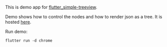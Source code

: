 This is demo app for [flutter_simple-treeview](https://pub.dev/packages/flutter_simple_treeview).

Demo shows how to control the nodes and how to render json as a tree.
It is hosted [here](http://flutter_simple_treeview.surge.sh/).

Run demo:
```
flutter run -d chrome
```
